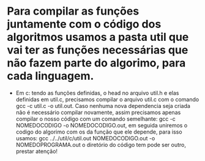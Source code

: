 # Para compilar as funções juntamente com o código dos algoritmos usamos a pasta util que vai ter as funções necessárias que não fazem parte do algorimo, para cada linguagem. 

* Em c: tendo as funções definidas, o head no arquivo util.h e elas definidas em util.c, precisamos compilar o
arquivo util.c com o comando gcc -c util.c -o util.out. Caso nenhuma nova dependencia seja criada não é necessário
compilar novamente, assim precisamos apenas compilar o nosso código com um comando semelhante: gcc -c NOMEDOCODIGO
-o NOMEDOCODIGO.out, em seguida uniremos o codigo do algorimo com os da função que ele depende, para isso usamos:
gcc ../../util/c/util.out NOMEDOCODIGO.out -o NOMEDOPROGRAMA.out o diretório do código tem pode ser outro, prestar
atenção!
